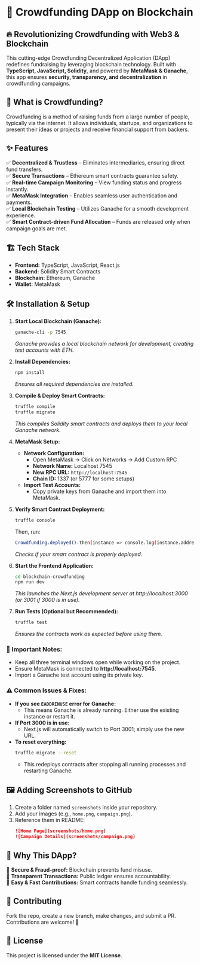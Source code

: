 # 🚀 Crowdfunding DApp on Blockchain

## 🔥 Revolutionizing Crowdfunding with Web3 & Blockchain

This cutting-edge Crowdfunding Decentralized Application (DApp) redefines fundraising by leveraging blockchain technology. Built with **TypeScript, JavaScript, Solidity**, and powered by **MetaMask & Ganache**, this app ensures **security, transparency, and decentralization** in crowdfunding campaigns.

## 🤔 What is Crowdfunding?
Crowdfunding is a method of raising funds from a large number of people, typically via the internet. It allows individuals, startups, and organizations to present their ideas or projects and receive financial support from backers. 


## ✨ Features
✅ **Decentralized & Trustless** – Eliminates intermediaries, ensuring direct fund transfers.  
✅ **Secure Transactions** – Ethereum smart contracts guarantee safety.  
✅ **Real-time Campaign Monitoring** – View funding status and progress instantly.  
✅ **MetaMask Integration** – Enables seamless user authentication and payments.  
✅ **Local Blockchain Testing** – Utilizes Ganache for a smooth development experience.  
✅ **Smart Contract-driven Fund Allocation** – Funds are released only when campaign goals are met.  

## 🏗️ Tech Stack
- **Frontend:** TypeScript, JavaScript, React.js  
- **Backend:** Solidity Smart Contracts  
- **Blockchain:** Ethereum, Ganache  
- **Wallet:** MetaMask  

## 🛠️ Installation & Setup
1. **Start Local Blockchain (Ganache):**
   ```sh
   ganache-cli -p 7545
   ```
   *Ganache provides a local blockchain network for development, creating test accounts with ETH.*

2. **Install Dependencies:**
   ```sh
   npm install
   ```
   *Ensures all required dependencies are installed.*

3. **Compile & Deploy Smart Contracts:**
   ```sh
   truffle compile
   truffle migrate
   ```
   *This compiles Solidity smart contracts and deploys them to your local Ganache network.*

4. **MetaMask Setup:**
   - **Network Configuration:**
     - Open MetaMask → Click on Networks → Add Custom RPC
     - **Network Name:** Localhost 7545
     - **New RPC URL:** `http://localhost:7545`
     - **Chain ID:** 1337 (or 5777 for some setups)
   - **Import Test Accounts:**
     - Copy private keys from Ganache and import them into MetaMask.

5. **Verify Smart Contract Deployment:**
   ```sh
   truffle console
   ```
   Then, run:
   ```sh
   Crowdfunding.deployed().then(instance => console.log(instance.address))
   ```
   *Checks if your smart contract is properly deployed.*

6. **Start the Frontend Application:**
   ```sh
   cd blockchain-crowdfunding
   npm run dev
   ```
   *This launches the Next.js development server at http://localhost:3000 (or 3001 if 3000 is in use).*  

7. **Run Tests (Optional but Recommended):**
   ```sh
   truffle test
   ```
   *Ensures the contracts work as expected before using them.*

### 🔹 Important Notes:
- Keep all three terminal windows open while working on the project.
- Ensure MetaMask is connected to **http://localhost:7545**.
- Import a Ganache test account using its private key.

### ⚠️ Common Issues & Fixes:
- **If you see `EADDRINUSE` error for Ganache:**
  - This means Ganache is already running. Either use the existing instance or restart it.
- **If Port 3000 is in use:**
  - Next.js will automatically switch to Port 3001; simply use the new URL.
- **To reset everything:**
  ```sh
  truffle migrate --reset
  ```
  - This redeploys contracts after stopping all running processes and restarting Ganache.

## 🖼️ Adding Screenshots to GitHub
1. Create a folder named `screenshots` inside your repository.
2. Add your images (e.g., `home.png`, `campaign.png`).
3. Reference them in README:
   ```md
   ![Home Page](screenshots/home.png)
   ![Campaign Details](screenshots/campaign.png)
   ```

## 🎯 Why This DApp?
🔹 **Secure & Fraud-proof:** Blockchain prevents fund misuse.  
🔹 **Transparent Transactions:** Public ledger ensures accountability.  
🔹 **Easy & Fast Contributions:** Smart contracts handle funding seamlessly.  

## 🤝 Contributing
Fork the repo, create a new branch, make changes, and submit a PR. Contributions are welcome! 🚀

## 📜 License
This project is licensed under the **MIT License**.


